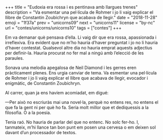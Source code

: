+++
title = "Eudoxia era rossa i es pentinava amb llargues trenes"
description = "Va esmentar una pel·lícula de Rohmer i jo li vaig explicar el llibre de Constantin Zoubichryn que acabava de llegir."
date = "2018-11-28"
emoji = "1f37a"
prev = "unicorns09"
next = "unicorns11"
license = "by-nc"
url = "contes/unicorns/unicorns10"
tags = ["contes"]
+++

Em va demanar què pensava d’ella. Li vaig dir que era rossa, apassionada i irreflexiva. Era evident que no m’ho hauria d’haver preguntat i jo no li hauria d’haver contestat. Qualsevol altre dia no hauria emprat aquests adjectius per definir-la. Hauria procurat no fer mal a ningú amb l’elecció de les paraules.

Sonava una melodia apegalosa de Neil Diamond i les gerres eren pràcticament plenes. Ens urgia canviar de tema. Va esmentar una pel·lícula de Rohmer i jo li vaig explicar el llibre que acabava de llegir, evocador i enigmàtic, de Constantin Zoubichryn.

Al carrer, quan ja ens havíem acomiadat, em digué:

—Per això no escriuràs mai una novel·la, perquè no entens res, no entens el que fa la gent ni per què ho fa. Seria molt millor que et dediquessis a la filosofia. O a la poesia.

Tenia raó. No hauria de parlar del que no entenc. No solc fer-ho. I, tanmateix, m’hi llance tan bon punt em posen una cervesa o em deixen sol davant d’un processador de textos.

